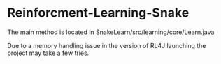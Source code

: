 # Reinforcment-Learning-Snake
The main method is located in SnakeLearn/src/learning/core/Learn.java

Due to a memory handling issue in the version of RL4J launching the project may take a few tries.
